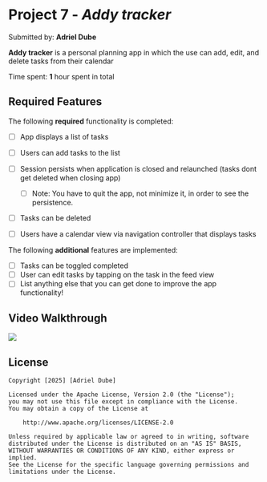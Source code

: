 # Project 7 - *Addy tracker*

Submitted by: **Adriel Dube**

**Addy tracker** is a personal planning app in which the use can add, edit, and delete tasks from their calendar

Time spent: **1** hour spent in total

## Required Features

The following **required** functionality is completed:

- [ ] App displays a list of tasks
- [ ] Users can add tasks to the list
- [ ] Session persists when application is closed and relaunched (tasks dont get deleted when closing app) 
  - [ ] Note: You have to quit the app, not minimize it, in order to see the persistence.
- [ ] Tasks can be deleted
- [ ] Users have a calendar view via navigation controller that displays tasks	


The following **additional** features are implemented:

- [ ] Tasks can be toggled completed
- [ ] User can edit tasks by tapping on the task in the feed view
- [ ] List anything else that you can get done to improve the app functionality!

## Video Walkthrough

<div>
    <a href="https://www.loom.com/share/2d0c686ccde24d2aade1fb84107b9504">
    </a>
    <a href="https://www.loom.com/share/2d0c686ccde24d2aade1fb84107b9504">
      <img style="max-width:300px;" src="https://cdn.loom.com/sessions/thumbnails/2d0c686ccde24d2aade1fb84107b9504-9d892de1d69713c8-full-play.gif">
    </a>
</div>

## License

    Copyright [2025] [Adriel Dube]

    Licensed under the Apache License, Version 2.0 (the "License");
    you may not use this file except in compliance with the License.
    You may obtain a copy of the License at

        http://www.apache.org/licenses/LICENSE-2.0

    Unless required by applicable law or agreed to in writing, software
    distributed under the License is distributed on an "AS IS" BASIS,
    WITHOUT WARRANTIES OR CONDITIONS OF ANY KIND, either express or implied.
    See the License for the specific language governing permissions and
    limitations under the License.
